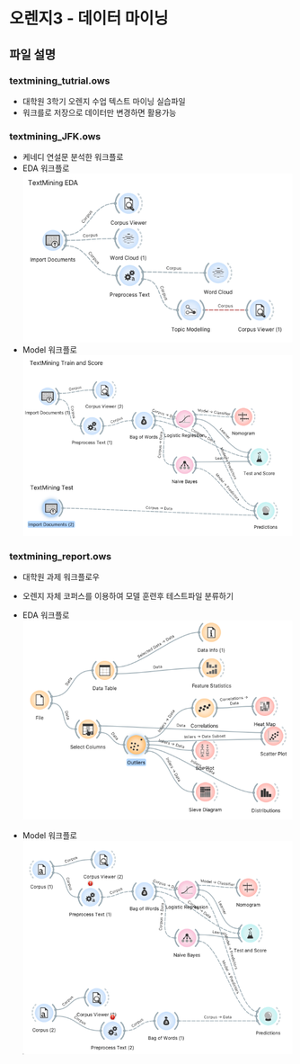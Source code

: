 # 오렌지3 - 데이터 마이닝
## 파일 설명
### textmining_tutrial.ows
- 대학원 3학기 오렌지 수업 텍스트 마이닝 실습파일
- 워크를로 저장으로 데이터만 변경하면 활용가능
### textmining_JFK.ows
- 케네디 연설문 분석한 워크플로
- EDA 워크플로
	![](./images/2022-01-20-22-32-26.png)
- Model 워크플로
	![](./images/2022-01-20-22-33-20.png)

### textmining_report.ows
- 대학원 과제 워크플로우
- 오렌지 자체 코퍼스를 이용하여 모델 훈련후 테스트파일 분류하기 

- EDA 워크플로
![](./images/2022-01-20-22-30-22.png)

- Model 워크플로
![](./images/2022-01-20-22-31-13.png)
